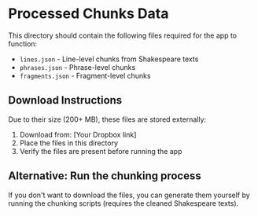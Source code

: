 # Processed Chunks Data

This directory should contain the following files required for the app to function:

- `lines.json` - Line-level chunks from Shakespeare texts
- `phrases.json` - Phrase-level chunks
- `fragments.json` - Fragment-level chunks

## Download Instructions

Due to their size (200+ MB), these files are stored externally:

1. Download from: [Your Dropbox link]
2. Place the files in this directory
3. Verify the files are present before running the app

## Alternative: Run the chunking process

If you don't want to download the files, you can generate them yourself by running the chunking scripts (requires the cleaned Shakespeare texts).